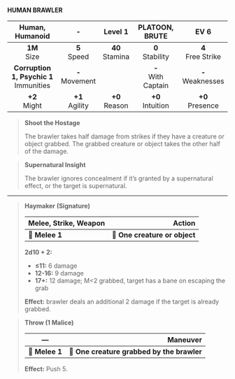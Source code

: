 **HUMAN BRAWLER**

|              Human, Humanoid              |         -         |      Level 1      |    PLATOON, BRUTE     |         EV 6         |
|:-----------------------------------------:|:-----------------:|:-----------------:|:---------------------:|:--------------------:|
|              **1M**<br>Size               |  **5**<br>Speed   | **40**<br>Stamina |  **0**<br>Stability   | **4**<br>Free Strike |
| **Corruption 1, Psychic 1**<br>Immunities | **-**<br>Movement |                   | **-**<br>With Captain | **-**<br>Weaknesses  |
|              **+2**<br>Might              | **+1**<br>Agility | **+0**<br>Reason  |  **+0**<br>Intuition  |  **+0**<br>Presence  |

> **Shoot the Hostage**
> 
> The brawler takes half damage from strikes if they have a creature or object grabbed. The grabbed creature or object takes the other half of the damage.

> **Supernatural Insight**
> 
> The brawler ignores concealment if it’s granted by a supernatural effect, or the target is supernatural.

---

> **Haymaker (Signature)**
> 
> | **Melee, Strike, Weapon** |                    **Action** |
> | ------------------------- | -----------------------------:|
> | **📏 Melee 1**            | **🎯 One creature or object** |
> 
> **2d10 + 2:**
> 
> - **≤11:** 6 damage
> - **12-16:** 9 damage
> - **17+:** 12 damage; M<2 grabbed, target has a bane on escaping the grab
> 
> **Effect:** brawler deals an additional 2 damage if the target is already grabbed.

> **Throw (1 Malice)**
> 
> | **—**          |                               **Maneuver** |
> | -------------- | ------------------------------------------:|
> | **📏 Melee 1** | **🎯 One creature grabbed by the brawler** |
> 
> **Effect:** Push 5.
